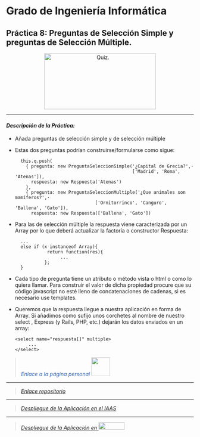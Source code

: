 # Grado de Ingeniería Informática

## Práctica 8: Preguntas de Selección Simple y preguntas de Selección Múltiple.

<p align="Center">
    <img src="http://aqrateinfotech.com/Quizz/image/quiz.png" title="Quiz." width="300" height="150">
</p>

---
#### *Descripción de la Práctica:*

+ Añada preguntas de selección simple y de selección múltiple

+ Estas dos preguntas podrían construirse/formularse como sigue:

        this.q.push(
          { pregunta: new PreguntaSeleccionSimple('¿Capital de Grecia?',·
                                                  ['Madrid', 'Roma', 'Atenas']),
            respuesta: new Respuesta('Atenas')
          },  
          { pregunta: new PreguntaSeleccionMultiple('¿Que animales son mamíferos?',·
                                    ['Ornitorrinco', 'Canguro', 'Ballena', 'Gato']),
            respuesta: new Respuesta(['Ballena', 'Gato'])
+ Para las de selección múltiple la respuesta viene caracterizada por un Array por lo que deberá actualizar la factoría o constructor Respuesta:

        ...
        else if (x instanceof Array){
                  return function(res){
                       ...  
                 };  
        }
+ Cada tipo de pregunta tiene un atributo o método vista o html o como lo quiera llamar. Para construir el valor de dicha propiedad procure que su código javascript no esté lleno de concatenaciones de cadenas, si es necesario use templates.

+ Queremos que la respuesta llegue a nuestra aplicación en forma de Array. Si añadimos como sufijo unos corchetes al nombre de nuestro select , Express (y Rails, PHP, etc.) dejarán los datos enviados en un array:

      <select name="respuesta[]" multiple>
           ...
      </select>



> <span style="color:#3366BB">*Enlace a la página personal*</span> [<img src="http://fielinks.com/sites/default/files/styles/max/public/images/huevo-tux.png" width="50" height="50">](http://alu0100498820.github.io "*Enlace a la página personal*")

---

> [*Enlace repositorio*](https://github.com/alu0100498820/P8SYTW "*Enlace repositorio*")

---

> [*Despliegue de la Aplicación en el IAAS*](http://10.6.128.95:8080/ "*Despliegue de la Aplicación en el IAAS*")

---

> [*Despliegue de la Aplicación en* <img src="https://upload.wikimedia.org/wikipedia/en/thumb/a/a9/Heroku_logo.png/220px-Heroku_logo.png" width="70" height="20">](https://quiz2-sytw-2015.herokuapp.com/ "*Despliegue de la Aplicación en el Heroku*")